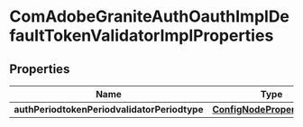 
# ComAdobeGraniteAuthOauthImplDefaultTokenValidatorImplProperties

## Properties
Name | Type | Description | Notes
------------ | ------------- | ------------- | -------------
**authPeriodtokenPeriodvalidatorPeriodtype** | [**ConfigNodePropertyString**](ConfigNodePropertyString.md) |  |  [optional]




